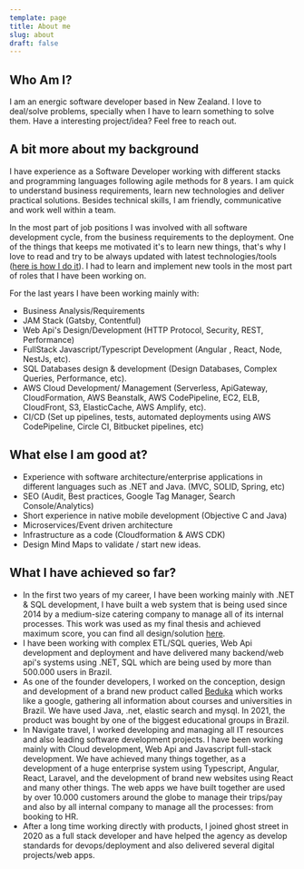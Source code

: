 ```yaml
---
template: page
title: About me
slug: about
draft: false
---
```

## Who Am I?

I am an energic software developer based in New Zealand. I love to deal/solve problems, specially when I have to learn something to solve them. Have a interesting project/idea? Feel free to reach out. 

## A bit more about my background

I have experience as a Software Developer working with different stacks and programming languages following agile methods for 8 years. I am quick to understand business requirements, learn new technologies and deliver practical solutions. Besides technical skills, I am friendly, communicative and work well within a team.

In the most part of job positions I was involved with all software development cycle, from the business requirements to the deployment. One of the things that keeps me motivated it's to learn new things, that's why I love to read and try to be always updated with latest technologies/tools ([here is how I do it](https://lucasfsantos.com/5-tips-to-become-a-better-developer)). I had to learn and implement new tools in the most part of roles that I have been working on.

For the last years I have been working mainly with:  

* Business Analysis/Requirements
* JAM Stack (Gatsby, Contentful)
* Web Api's Design/Development (HTTP Protocol, Security, REST, Performance)
* FullStack Javascript/Typescript Development (Angular , React, Node, NestJs, etc).
* SQL Databases design & development (Design Databases, Complex Queries, Performance, etc).
* AWS Cloud Development/ Management (Serverless, ApiGateway, CloudFormation, AWS Beanstalk, AWS CodePipeline, EC2, ELB, CloudFront, S3, ElasticCache, AWS Amplify, etc). 
* CI/CD (Set up pipelines, tests, automated deployments using AWS CodePipeline, Circle CI, Bitbucket pipelines, etc)

## What else I am good at?

* Experience with software architecture/enterprise applications in different languages such as .NET and Java. (MVC, SOLID, Spring, etc)
* SEO (Audit, Best practices, Google Tag Manager, Search Console/Analytics)
* Short experience in native mobile development (Objective C and Java)
* Microservices/Event driven architecture
* Infrastructure as a code (Cloudformation & AWS CDK)
* Design Mind Maps to validate / start new ideas.

## What I have achieved so far?

* In the first two years of my career, I have been working mainly with .NET & SQL development, I have built a web system that is being used since 2014 by a medium-size catering company to manage all of its internal processes. This work was used as my final thesis and achieved maximum score, you can find all design/solution [here](https://www.monografias.ufop.br/bitstream/35400000/221/6/MONOGRAFIA_DesenvolvimentoSistemaInforma%c3%a7%c3%a3o.pdf).
* I have been working with complex ETL/SQL queries, Web Api development and deployment and have delivered many backend/web api's systems using .NET, SQL which are being used by more than 500.000 users in Brazil. 
* As one of the founder developers, I worked on the conception, design and development of a brand new product called [Beduka](https://www.beduka.com) which works like a google, gathering all information about courses and universities in Brazil. We have used Java, .net, elastic search and mysql. In 2021, the product was bought by one of the biggest educational groups in Brazil.
* In Navigate travel, I worked developing and managing all IT resources and also leading software development projects. I have been working mainly with Cloud development, Web Api and Javascript full-stack development. We have achieved many things together, as a development of a huge enterprise system using Typescript, Angular, React, Laravel, and the development of brand new websites using React and many other things. The web apps we have built together are used by over 10.000 customers around the globe to manage their trips/pay and also by all internal company to manage all the processes: from booking to HR. 
* After a long time working directly with products, I joined ghost street in 2020 as a full stack developer and have helped the agency as develop standards for devops/deployment and also delivered several digital projects/web apps.
